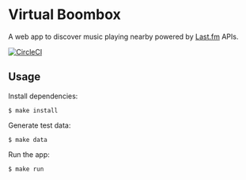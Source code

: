 # Virtual Boombox

A web app to discover music playing nearby powered by [Last.fm](https://www.last.fm/) APIs.

[![CircleCI](https://circleci.com/gh/jacebrowning/virtualboombox.svg?style=svg&circle-token=92032958f05ea658f14e61566e0df8d855a2f8a3)](https://circleci.com/gh/jacebrowning/virtualboombox)

## Usage

Install dependencies:

```
$ make install
```

Generate test data:

```
$ make data
```

Run the app:

```
$ make run
```

